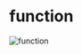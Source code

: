 # function 

![function](https://d2h0cx97tjks2p.cloudfront.net/blogs/wp-content/uploads/sites/2/2019/03/JavaScript-function-tutorial.jpg)
 

